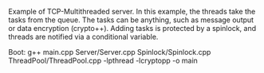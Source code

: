 Example of TCP-Multithreaded server. In this example, the threads take the tasks from the queue. The tasks can be anything, such as message output or data encryption (crypto++). Adding tasks is protected by a spinlock, and threads are notified via a conditional variable.

Boot: g++ main.cpp Server/Server.cpp Spinlock/Spinlock.cpp ThreadPool/ThreadPool.cpp -lpthread -lcryptopp -o main